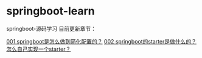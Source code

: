 # springboot-learn
springboot-源码学习
目前更新章节：

[001 springboot是怎么做到简化配置的？](https://github.com/kiok1210/springboot-learn/tree/master/001-%E8%87%AA%E5%8A%A8%E9%85%8D%E7%BD%AE)
[002 springboot的starter是做什么的？怎么自己实现一个starter？](https://github.com/kiok1210/springboot-learn/tree/master/002-%E8%87%AA%E5%AE%9A%E4%B9%89starter)

